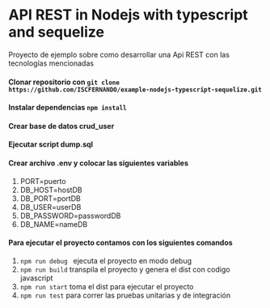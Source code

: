 # API REST in Nodejs with typescript and sequelize

Proyecto de ejemplo sobre como desarrollar una Api REST con las tecnologías mencionadas

#### Clonar repositorio con `git clone https://github.com/ISCFERNANDO/example-nodejs-typescript-sequelize.git`
#### Instalar dependencias `npm install`
#### Crear base de datos crud_user
#### Ejecutar script dump.sql
#### Crear archivo .env y colocar las siguientes variables
1. PORT=puerto
2. DB_HOST=hostDB
3. DB_PORT=portDB
4. DB_USER=userDB
5. DB_PASSWORD=passwordDB
6. DB_NAME=nameDB
#### Para ejecutar el proyecto contamos con los siguientes comandos
1. `npm run debug ` ejecuta el proyecto en modo debug
2. `npm run build` transpila el proyecto y genera el dist con codigo javascript
3. `npm run start` toma el dist para ejecutar el proyecto
4. `npm run test` para correr las pruebas unitarias y de integración

